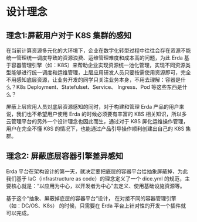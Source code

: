 # 设计理念
## 理念1:屏蔽用户对于 K8S 集群的感知

在当前计算资源多元化的大环境下，企业在数字化转型过程中往往会存在资源不能统一管理统一调度导致的资源浪费、运维管理难度和成本高的问题，为此 Erda 基于容器管理引擎（如：K8S）来帮助企业实现资源统一池化管理，实现不同资源类型能够进行统一调度和运维管理，上层应用研发人员只要按需使用资源即可，完全不用感知底层资源，让业务开发的同学只关注业务本身，不用去理解：容器是什么？K8s Deployment、Statefulset、Service、 Ingress、Pod 等这些东西是什么？

屏蔽上层应用人员对底层资源感知的同时，对于构建和管理 Erda 产品的用户来说，我们也不希望用户使用 Erda 的时候必须要有丰富的 K8S 相关知识，所以多云管理平台的另外一个设计理念也因此而生，通过对于 K8S 屏化运维操作管理，用户在完全不懂 K8S 的情况下，也能通过产品引导操作顺利创建出自己的 K8S 集群。

## 理念2: 屏蔽底层容器引擎差异感知
Erda 平台在架构设计的第一天，就决定要把底层的容器平台给抽象屏蔽掉，为此我们基于 IaC（infrastructure as code）的理念定义了一个 dice.yml 的规范，主要核心就是：“以应用为中心，以开发者为中心”去定义、使用基础设施资源等。

基于这个“抽象、屏蔽掉底层的容器平台“设计， 在对接不同的容器管理引擎（如：DC/OS、K8s） 的时候，只需要在 Erda 平台上针对性的开发一个插件就可以完成。